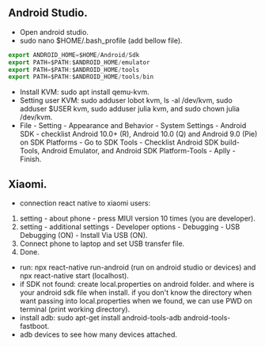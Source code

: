 ## Android Studio.
* Open android studio.
* sudo nano $HOME/.bash_profile (add bellow file).
```javascript
export ANDROID_HOME=$HOME/Android/Sdk
export PATH=$PATH:$ANDROID_HOME/emulator
export PATH=$PATH:$ANDROID_HOME/tools
export PATH=$PATH:$ANDROID_HOME/tools/bin
```
* Install KVM: sudo apt install qemu-kvm.
* Setting user KVM: sudo adduser lobot kvm, ls -al /dev/kvm, sudo adduser $USER kvm, sudo adduser julia kvm, and sudo chown julia /dev/kvm.
* File - Setting - Appearance and Behavior - System Settings - Android SDK - checklist Android 10.0+ (R), Android 10.0 (Q) and Android 9.0 (Pie) on SDK Platforms - Go to SDK Tools - Checklist Android SDK build-Tools, Android Emulator, and Android SDK Platform-Tools - Aplly - Finish.

## Xiaomi.
* connection react native to xiaomi users: 
1. setting - about phone - press MIUI version 10 times (you are developer).
2. setting - additional settings - Developer options - Debugging - USB Debugging (ON) - Install Via USB (ON).
3. Connect phone to laptop and set USB transfer file.
4. Done.
* run: npx react-native run-android (run on android studio or devices) and npx react-native start (localhost).
* if SDK not found: create local.properties on android folder. and where is your android sdk file when install. if you don't know the directory when want passing into local.properties when we found, we can use PWD on terminal (print working directory).
* install adb: sudo apt-get install android-tools-adb android-tools-fastboot.
* adb devices to see how many devices attached.